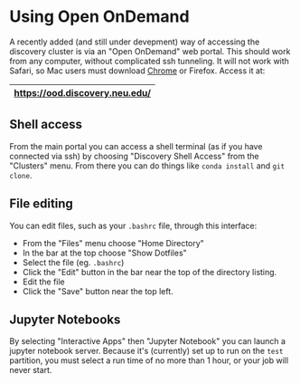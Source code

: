 # Using Open OnDemand
A recently added (and still under devepment) way of accessing the discovery cluster is via an "Open OnDemand" web portal.
This should work from any computer, without complicated ssh tunneling.
It will not work with Safari, so Mac users must download [Chrome](https://www.google.com/chrome/) or Firefox.
Access it at:

https://ood.discovery.neu.edu/ |
-------------------------------|

## Shell access
From the main portal you can access a shell terminal (as if you have connected via ssh) 
by choosing "Discovery Shell Access" from the "Clusters" menu.
From there you can do things like `conda install` and `git clone`.

## File editing
You can edit files, such as your `.bashrc` file, through this interface:

- From the "Files" menu choose "Home Directory"
- In the bar at the top choose "Show Dotfiles"
- Select the file (eg. `.bashrc`)
- Click the "Edit" button in the bar near the top of the directory listing.
- Edit the file
- Click the "Save" button near the top left.

## Jupyter Notebooks
By selecting "Interactive Apps" then "Jupyter Notebook" you can launch a jupyter notebook server.
Because it's (currently) set up to run on the `test` partition, you must select a run time of no more than 1 hour, or your job will never start.
